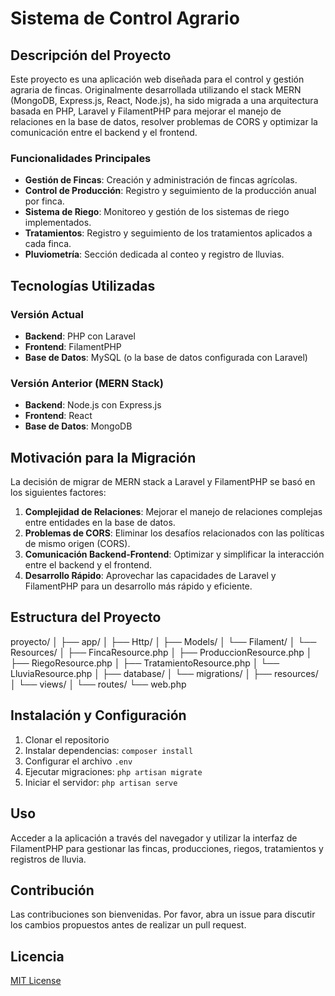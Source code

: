 # Sistema de Control Agrario

## Descripción del Proyecto

Este proyecto es una aplicación web diseñada para el control y gestión agraria de fincas. Originalmente desarrollada utilizando el stack MERN (MongoDB, Express.js, React, Node.js), ha sido migrada a una arquitectura basada en PHP, Laravel y FilamentPHP para mejorar el manejo de relaciones en la base de datos, resolver problemas de CORS y optimizar la comunicación entre el backend y el frontend.

### Funcionalidades Principales

- **Gestión de Fincas**: Creación y administración de fincas agrícolas.
- **Control de Producción**: Registro y seguimiento de la producción anual por finca.
- **Sistema de Riego**: Monitoreo y gestión de los sistemas de riego implementados.
- **Tratamientos**: Registro y seguimiento de los tratamientos aplicados a cada finca.
- **Pluviometría**: Sección dedicada al conteo y registro de lluvias.

## Tecnologías Utilizadas

### Versión Actual
- **Backend**: PHP con Laravel
- **Frontend**: FilamentPHP
- **Base de Datos**: MySQL (o la base de datos configurada con Laravel)

### Versión Anterior (MERN Stack)
- **Backend**: Node.js con Express.js
- **Frontend**: React
- **Base de Datos**: MongoDB

## Motivación para la Migración

La decisión de migrar de MERN stack a Laravel y FilamentPHP se basó en los siguientes factores:

1. **Complejidad de Relaciones**: Mejorar el manejo de relaciones complejas entre entidades en la base de datos.
2. **Problemas de CORS**: Eliminar los desafíos relacionados con las políticas de mismo origen (CORS).
3. **Comunicación Backend-Frontend**: Optimizar y simplificar la interacción entre el backend y el frontend.
4. **Desarrollo Rápido**: Aprovechar las capacidades de Laravel y FilamentPHP para un desarrollo más rápido y eficiente.

## Estructura del Proyecto
proyecto/
│
├── app/
│   ├── Http/
│   ├── Models/
│   └── Filament/
│       └── Resources/
│           ├── FincaResource.php
│           ├── ProduccionResource.php
│           ├── RiegoResource.php
│           ├── TratamientoResource.php
│           └── LluviaResource.php
│
├── database/
│   └── migrations/
│
├── resources/
│   └── views/
│
└── routes/
    └── web.php


## Instalación y Configuración

1. Clonar el repositorio
2. Instalar dependencias: `composer install`
3. Configurar el archivo `.env`
4. Ejecutar migraciones: `php artisan migrate`
5. Iniciar el servidor: `php artisan serve`

## Uso

Acceder a la aplicación a través del navegador y utilizar la interfaz de FilamentPHP para gestionar las fincas, producciones, riegos, tratamientos y registros de lluvia.

## Contribución

Las contribuciones son bienvenidas. Por favor, abra un issue para discutir los cambios propuestos antes de realizar un pull request.

## Licencia

[MIT License](https://opensource.org/licenses/MIT)